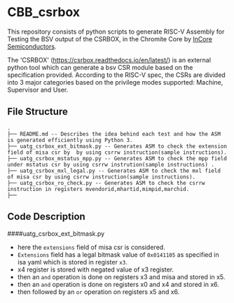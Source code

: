 # CBB_csrbox
This repository consists of  python scripts to generate RISC-V Assembly for Testing the BSV output of the CSRBOX, in the Chromite Core by [InCore Semiconductors](https://incoresemi.com/).

The 'CSRBOX' (https://csrbox.readthedocs.io/en/latest/) is an external python tool which can generate a bsv CSR module based on the specification provided. According to the RISC-V spec, the CSRs are divided into 3 major categories based on the privilege modes supported: Machine, Supervisor and User.

## File Structure
```
.
├── README.md -- Describes the idea behind each test and how the ASM is generated efficiently using Python 3.
├── uatg_csrbox_ext_bitmask.py -- Generates ASM to check the extension field of misa csr by  by using csrrw instruction(sample instructions).
├── uatg_csrbox_mstatus_mpp.py -- Generates ASM to check the mpp field under mstatus csr by using csrrw instrution(sample instructions) .
├── uatg_csrbox_mxl_legal.py -- Generates ASM to check the mxl field of misa csr by using csrrw instruction(sample instructions).
├── uatg_csrbox_ro_check.py -- Generates ASM to check the csrrw instruction in registers mvendorid,mhartid,mimpid,marchid.
├── 

```

## Code Description

####uatg_csrbox_ext_bitmask.py

- here the `extensions` field of misa csr is considered.
- `Extensions` field has a legal bitmask value of `0x0141105` as specified in isa yaml which is stored in register `x3`.
-  x4 register is stored with negated value of x3 register.
-  then an `and` operation is done on registers x3 and misa and stored in x5.
-  then an `and` operation is done on registers x0 and x4 and stored in x6.
-  then followed by an `or` operation on registers x5 and x6.
